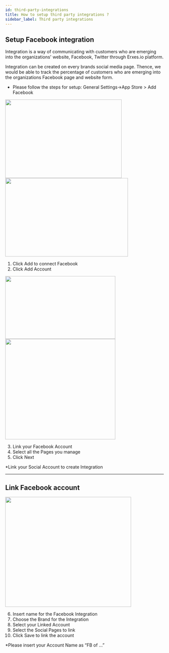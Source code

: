 ```yaml
---
id: third-party-integrations
title: How to setup third party integrations ?
sidebar_label: Third party integrations
---
```


## Setup Facebook integration

Integration is a way of communicating with customers who are emerging into the organizations' website, Facebook, Twitter through Erxes.io platform.

Integration can be created on every brands social media page. Thence, we would be able to track the percentage of customers who are emerging into the organizations Facebook page and website form.

+ Please follow the steps for setup: General Settings->App Store > Add Facebook
<div>
  <img src="https://s3-us-west-2.amazonaws.com/erxes-docs/customer-support/customer-support-2.png" style="width:370px;height:250px;" />
  <img src="https://s3-us-west-2.amazonaws.com/erxes-docs/customer-support/customer-support-3.png" style="width:390px;height:250px;" />
</div>

1. Click Add to connect Facebook
2. Click Add Account

<div>
  <img src="https://s3-us-west-2.amazonaws.com/erxes-docs/customer-support/customer-support-4.png" style="width:350px;height:200px;" />
  <br/>
  <img src="https://s3-us-west-2.amazonaws.com/erxes-docs/customer-support/customer-support-5.png" style="width:350px;height:320px;" />
</div>

3. Link your Facebook Account
4. Select all the Pages  you   manage
5. Click Next


<aside class="notice">
  *Link your Social Account to create Integration
</aside>

---

## Link Facebook account

<div>
  <img src="https://s3-us-west-2.amazonaws.com/erxes-docs/customer-support/customer-support-6.png" style="width:400px;height:350px;" />
</div>

6.    Insert name for the Facebook Integration
7.    Choose the Brand for the Integration
8.    Select your Linked Account
9.    Select the Social Pages to link
10.  Click Save to link the account

<aside class="notice">
  *Please insert your Account Name as “FB of …”
</aside>
